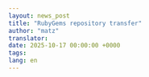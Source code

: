 ```yaml
---
layout: news_post
title: "RubyGems repository transfer"
author: "matz"
translator:
date: 2025-10-17 00:00:00 +0000
tags:
lang: en
---
```

